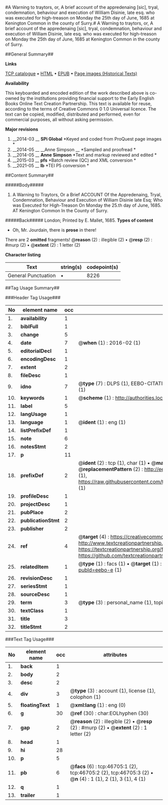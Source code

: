 #A Warning to traytors, or, A brief account of the appredenaing [sic], tryal, condemnation, behaviour and execution of William Disinie, late esq. who was executed for high-treason on Monday the 25th day of June, 1685 at Kenington Common in the county of Surry.#
A Warning to traytors, or, A brief account of the appredenaing [sic], tryal, condemnation, behaviour and execution of William Disinie, late esq. who was executed for high-treason on Monday the 25th day of June, 1685 at Kenington Common in the county of Surry.

##General Summary##

**Links**

[TCP catalogue](http://www.ota.ox.ac.uk/tcp/)  • 
[HTML](http://tei.it.ox.ac.uk/tcp/Texts-HTML/free/B21/B21269.html)  • 
[EPUB](http://tei.it.ox.ac.uk/tcp/Texts-EPUB/free/B21/B21269.epub) • 
[Page images (Historical Texts)](https://historicaltexts.jisc.ac.uk/eebo-11199977_46705e)

**Availability**

This keyboarded and encoded edition of the work described above is co-owned by the
    institutions providing financial support to the Early English Books Online Text Creation
    Partnership. This text is available for reuse, according to the terms of  Creative Commons 0 1.0 Universal
    licence. The text can be copied, modified, distributed and performed, even for commercial
    purposes, all without asking permission.

**Major revisions**

1. __2014-03 __ __SPi Global__ *Keyed and coded from ProQuest page images *
1. __2014-05 __ __Anne Simpson __ *Sampled and proofread *
1. __2014-05 __ __Anne Simpson__ *Text and markup reviewed and edited *
1. __2015-03 __ __pfs__ *Batch review (QC) and XML conversion *
1. __2021-05 __ __lb__ *TEI P5 conversion *

##Content Summary##

#####Body#####

1. A Warning to Traytors, Or a Brief ACCOUNT Of the Appredenaing, Tryal, Condemnation, Behaviour and Execution of William Disinie late Esq; Who was Executed for High-Treason On Monday the 25.th day of June, 1685. AT Kenington Common In the County of Surry.

#####Back#####
London; Printed by E. Mallet, 1685.
**Types of content**

  * Oh, Mr. Jourdain, there is **prose** in there!

There are 2 **omitted** fragments! 
 @__reason__ (2) : illegible (2)  •  @__resp__ (2) : #murp (2)  •  @__extent__ (2) : 1 letter (2)

**Character listing**


|Text|string(s)|codepoint(s)|
|---|---|---|
|General Punctuation|•|8226|

##Tag Usage Summary##

###Header Tag Usage###

|No|element name|occ|attributes|
|---|---|---|---|
|1.|__availability__|1||
|2.|__biblFull__|1||
|3.|__change__|5||
|4.|__date__|7| @__when__ (1) : 2016-02 (1)|
|5.|__editorialDecl__|1||
|6.|__encodingDesc__|1||
|7.|__extent__|2||
|8.|__fileDesc__|1||
|9.|__idno__|7| @__type__ (7) : DLPS (1), EEBO-CITATION (1), VID (1), EEBO-PROQUEST (1), STC (2), OCLC (1)|
|10.|__keywords__|1| @__scheme__ (1) : http://authorities.loc.gov/ (1)|
|11.|__label__|5||
|12.|__langUsage__|1||
|13.|__language__|1| @__ident__ (1) : eng (1)|
|14.|__listPrefixDef__|1||
|15.|__note__|6||
|16.|__notesStmt__|2||
|17.|__p__|11||
|18.|__prefixDef__|2| @__ident__ (2) : tcp (1), char (1)  •  @__matchPattern__ (2) : ([0-9\-]+):([0-9IVX]+) (1), (.+) (1)  •  @__replacementPattern__ (2) : http://eebo.chadwyck.com/downloadtiff?vid=$1&page=$2 (1), https://raw.githubusercontent.com/textcreationpartnership/Texts/master/tcpchars.xml#$1 (1)|
|19.|__profileDesc__|1||
|20.|__projectDesc__|1||
|21.|__pubPlace__|2||
|22.|__publicationStmt__|2||
|23.|__publisher__|2||
|24.|__ref__|4| @__target__ (4) : https://creativecommons.org/publicdomain/zero/1.0/ (1), http://www.textcreationpartnership.org/docs/. (1), https://textcreationpartnership.org/faq/#faq05 (1), https://github.com/textcreationpartnership (1)|
|25.|__relatedItem__|1| @__type__ (1) : facs (1)  •  @__target__ (1) : https://data.historicaltexts.jisc.ac.uk/view?pubId=eebo-e (1)|
|26.|__revisionDesc__|1||
|27.|__seriesStmt__|1||
|28.|__sourceDesc__|1||
|29.|__term__|3| @__type__ (3) : personal_name (1), topical_term (1), geographic_name (1)|
|30.|__textClass__|1||
|31.|__title__|3||
|32.|__titleStmt__|2||


###Text Tag Usage###

|No|element name|occ|attributes|
|---|---|---|---|
|1.|__back__|1||
|2.|__body__|2||
|3.|__desc__|2||
|4.|__div__|3| @__type__ (3) : account (1), license (1), colophon (1)|
|5.|__floatingText__|1| @__xml:lang__ (1) : eng (0)|
|6.|__g__|30| @__ref__ (30) : char:EOLhyphen (30)|
|7.|__gap__|2| @__reason__ (2) : illegible (2)  •  @__resp__ (2) : #murp (2)  •  @__extent__ (2) : 1 letter (2)|
|8.|__head__|1||
|9.|__hi__|28||
|10.|__p__|5||
|11.|__pb__|6| @__facs__ (6) : tcp:46705:1 (2), tcp:46705:2 (2), tcp:46705:3 (2)  •  @__n__ (4) : 1 (1), 2 (1), 3 (1), 4 (1)|
|12.|__q__|1||
|13.|__trailer__|1||
